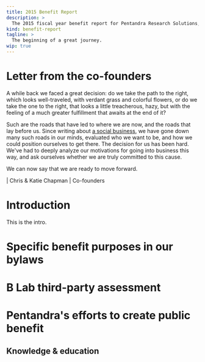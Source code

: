 ```yaml
---
title: 2015 Benefit Report
description: >
  The 2015 fiscal year benefit report for Pentandra Research Solutions, Inc.
kind: benefit-report
tagline: >
  The beginning of a great journey.
wip: true
---
```


# Letter from the co-founders

A while back we faced a great decision: do we take the path to the right, which
looks well-traveled, with verdant grass and colorful flowers, or do we take the
one to the right, that looks a little treacherous, hazy, but with the feeling
of a much greater fulfillment that awaits at the end of it?

Such are the roads that have led to where we are now, and the roads that lay
before us. Since writing about [a social business](/blog/a-social-business/),
we have gone down many such roads in our minds, evaluated who we want to be,
and how we could position ourselves to get there. The decision for us has been
hard. We've had to deeply analyze our motivations for going into business this
way, and ask ourselves whether we are truly committed to this cause.

We can now say that we are ready to move forward. 

| Chris & Katie Chapman
| Co-founders


# Introduction

This is the intro.

# Specific benefit purposes in our bylaws

# B Lab third-party assessment

# Pentandra's efforts to create public benefit

## Knowledge & education
